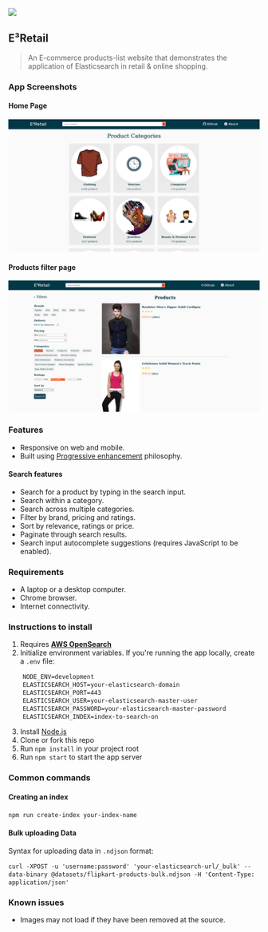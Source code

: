 ![](/public/images/index.png)
## E³Retail

> An E-commerce products-list website that demonstrates the application of Elasticsearch in retail & online shopping.

### App Screenshots

#### Home Page

![Screenshot of home page](/public/images/e3-retail_home.png)

#### Products filter page

![Screenshot of products filter page](/public/images/e3-retail_search.png)

### Features

- Responsive on web and mobile.
- Built using [Progressive enhancement](https://en.wikipedia.org/wiki/Progressive_enhancement) philosophy.

#### Search features

- Search for a product by typing in the search input.
- Search within a category.
- Search across multiple categories.
- Filter by brand, pricing and ratings.
- Sort by relevance, ratings or price.
- Paginate through search results.
- Search input autocomplete suggestions (requires JavaScript to be enabled).

### Requirements

- A laptop or a desktop computer.
- Chrome browser.
- Internet connectivity.

### Instructions to install

1. Requires **[AWS OpenSearch](https://aws.amazon.com/opensearch-service/)**
2. Initialize environment variables. If you're running the app locally, create a `.env` file:

```shell
    NODE_ENV=development
    ELASTICSEARCH_HOST=your-elasticsearch-domain
    ELASTICSEARCH_PORT=443
    ELASTICSEARCH_USER=your-elasticsearch-master-user
    ELASTICSEARCH_PASSWORD=your-elasticsearch-master-password
    ELASTICSEARCH_INDEX=index-to-search-on
```

3. Install [Node.js](https://nodejs.org/)
4. Clone or fork this repo
5. Run `npm install` in your project root
6. Run `npm start` to start the app server


### Common commands

#### Creating an index

`npm run create-index your-index-name`

#### Bulk uploading Data

Syntax for uploading data in `.ndjson` format:

```
curl -XPOST -u 'username:password' 'your-elasticsearch-url/_bulk' --data-binary @datasets/flipkart-products-bulk.ndjson -H 'Content-Type: application/json'
```

### Known issues

- Images may not load if they have been removed at the source.